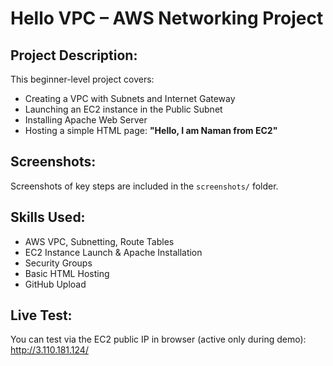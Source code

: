 # Hello VPC – AWS Networking Project

##  Project Description:
This beginner-level project covers:
- Creating a VPC with Subnets and Internet Gateway
- Launching an EC2 instance in the Public Subnet
- Installing Apache Web Server
- Hosting a simple HTML page: **"Hello, I am Naman from EC2"**

##  Screenshots:
Screenshots of key steps are included in the `screenshots/` folder.

##  Skills Used:
- AWS VPC, Subnetting, Route Tables
- EC2 Instance Launch & Apache Installation
- Security Groups
- Basic HTML Hosting
- GitHub Upload

##  Live Test:
You can test via the EC2 public IP in browser (active only during demo):
http://3.110.181.124/

